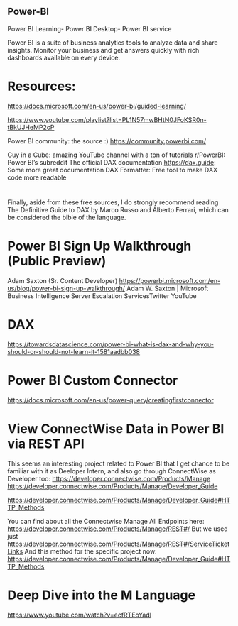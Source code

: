 ## Power-BI
Power BI Learning- Power BI Desktop- Power BI service

Power BI is a suite of business analytics tools to analyze data and share insights. Monitor your business and get answers quickly with rich dashboards available on every device.

# Resources:
https://docs.microsoft.com/en-us/power-bi/guided-learning/

https://www.youtube.com/playlist?list=PL1N57mwBHtN0JFoKSR0n-tBkUJHeMP2cP


Power BI community: the source :) https://community.powerbi.com/

Guy in a Cube: amazing YouTube channel with a ton of tutorials
r/PowerBI: Power BI’s subreddit
The official DAX documentation
https://dax.guide: Some more great documentation
DAX Formatter: Free tool to make DAX code more readable

#
Finally, aside from these free sources, I do strongly recommend reading The Definitive Guide to DAX by Marco Russo and Alberto Ferrari, which can be considered the bible of the language.



# Power BI Sign Up Walkthrough (Public Preview)
Adam Saxton (Sr. Content Developer)
https://powerbi.microsoft.com/en-us/blog/power-bi-sign-up-walkthrough/
Adam W. Saxton | Microsoft Business Intelligence Server Escalation ServicesTwitter YouTube

# DAX
https://towardsdatascience.com/power-bi-what-is-dax-and-why-you-should-or-should-not-learn-it-1581aadbb038

# Power BI Custom Connector
https://docs.microsoft.com/en-us/power-query/creatingfirstconnector

# View ConnectWise Data in Power BI via REST API
This seems an interesting project related to Power BI that I get chance to be familiar with it as Deeloper Intern, and also go through ConnectWise as Developer too:
https://developer.connectwise.com/Products/Manage
https://developer.connectwise.com/Products/Manage/Developer_Guide

https://developer.connectwise.com/Products/Manage/Developer_Guide#HTTP_Methods

You can find about all the Connectwise Manage All Endpoints here: https://developer.connectwise.com/Products/Manage/REST#/
But we used just https://developer.connectwise.com/Products/Manage/REST#/ServiceTicketLinks
And this method for the specific project now: https://developer.connectwise.com/Products/Manage/Developer_Guide#HTTP_Methods


# Deep Dive into the M Language
https://www.youtube.com/watch?v=ecfRTEoYadI


